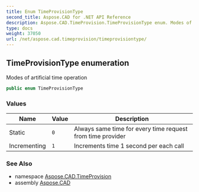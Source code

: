 ```yaml
---
title: Enum TimeProvisionType
second_title: Aspose.CAD for .NET API Reference
description: Aspose.CAD.TimeProvision.TimeProvisionType enum. Modes of artificial time operation
type: docs
weight: 37050
url: /net/aspose.cad.timeprovision/timeprovisiontype/
---
```

## TimeProvisionType enumeration

Modes of artificial time operation

```csharp
public enum TimeProvisionType
```

### Values

| Name | Value | Description |
| --- | --- | --- |
| Static | `0` | Always same time for every time request from time provider |
| Incrementing | `1` | Increments time 1 second per each call |

### See Also

* namespace [Aspose.CAD.TimeProvision](../../aspose.cad.timeprovision/)
* assembly [Aspose.CAD](../../)


